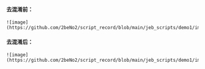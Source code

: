 #### 去混淆前：
	![image](https://github.com/2beNo2/script_record/blob/main/jeb_scripts/demo1/image/before.png)


#### 去混淆后：
	![image](https://github.com/2beNo2/script_record/blob/main/jeb_scripts/demo1/image/after.png)
